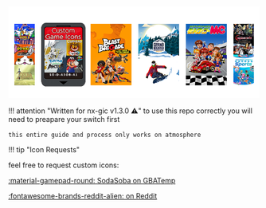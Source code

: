 
![Header](<img/header.png>)

!!! attention "Written for nx-gic v1.3.0 :warning:"
    to use this repo correctly you will need to preapare your switch first

    this entire guide and process only works on atmosphere


!!! tip "Icon Requests"

feel free to request custom icons:

[:material-gamepad-round: SodaSoba on GBATemp](https://gbatemp.net/members/sodasoba.449962/)

[:fontawesome-brands-reddit-alien: on Reddit](https://www.reddit.com/user/-Sodasoba-)
